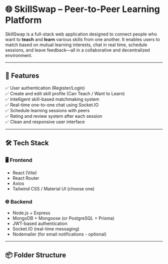 # 🌐 SkillSwap – Peer-to-Peer Learning Platform

SkillSwap is a full-stack web application designed to connect people who want to **teach** and **learn** various skills from one another. It enables users to match based on mutual learning interests, chat in real time, schedule sessions, and leave feedback—all in a collaborative and decentralized environment.

---

## 🎯 Features

✅ User authentication (Register/Login)  
✅ Create and edit skill profile (Can Teach / Want to Learn)  
✅ Intelligent skill-based matchmaking system  
✅ Real-time one-to-one chat using Socket.IO  
✅ Schedule learning sessions with peers  
✅ Rating and review system after each session  
✅ Clean and responsive user interface  

---

## 🛠️ Tech Stack

### 🖥️ Frontend
- React (Vite)
- React Router
- Axios
- Tailwind CSS / Material UI (choose one)

### 🌐 Backend
- Node.js + Express
- MongoDB + Mongoose (or PostgreSQL + Prisma)
- JWT-based authentication
- Socket.IO (real-time messaging)
- Nodemailer (for email notifications - optional)

---

## 📦 Folder Structure

